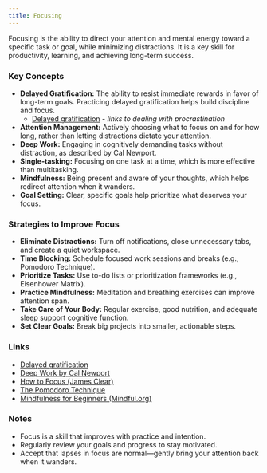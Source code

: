 ```yaml
---
title: Focusing
---
```


Focusing is the ability to direct your attention and mental energy toward a specific task or goal, while minimizing distractions. It is a key skill for productivity, learning, and achieving long-term success.

### Key Concepts

- **Delayed Gratification:** The ability to resist immediate rewards in favor of long-term goals. Practicing delayed gratification helps build discipline and focus.
  - [Delayed gratification](https://jamesclear.com/delayed-gratification) - _links to dealing with procrastination_
- **Attention Management:** Actively choosing what to focus on and for how long, rather than letting distractions dictate your attention.
- **Deep Work:** Engaging in cognitively demanding tasks without distraction, as described by Cal Newport.
- **Single-tasking:** Focusing on one task at a time, which is more effective than multitasking.
- **Mindfulness:** Being present and aware of your thoughts, which helps redirect attention when it wanders.
- **Goal Setting:** Clear, specific goals help prioritize what deserves your focus.

### Strategies to Improve Focus

- **Eliminate Distractions:** Turn off notifications, close unnecessary tabs, and create a quiet workspace.
- **Time Blocking:** Schedule focused work sessions and breaks (e.g., Pomodoro Technique).
- **Prioritize Tasks:** Use to-do lists or prioritization frameworks (e.g., Eisenhower Matrix).
- **Practice Mindfulness:** Meditation and breathing exercises can improve attention span.
- **Take Care of Your Body:** Regular exercise, good nutrition, and adequate sleep support cognitive function.
- **Set Clear Goals:** Break big projects into smaller, actionable steps.

### Links

- [Delayed gratification](https://jamesclear.com/delayed-gratification)
- [Deep Work by Cal Newport](https://www.calnewport.com/books/deep-work/)
- [How to Focus (James Clear)](https://jamesclear.com/focus)
- [The Pomodoro Technique](https://francescocirillo.com/pages/pomodoro-technique)
- [Mindfulness for Beginners (Mindful.org)](https://www.mindful.org/meditation/mindfulness-getting-started/)

### Notes

- Focus is a skill that improves with practice and intention.
- Regularly review your goals and progress to stay motivated.
- Accept that lapses in focus are normal—gently bring your attention back when it wanders.
